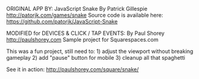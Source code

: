 ORIGINAL APP BY:
JavaScript Snake
By Patrick Gillespie
http://patorjk.com/games/snake
Source code is available here: https://github.com/patorjk/JavaScript-Snake


MODIFIED for DEVICES & CLICK / TAP EVENTS:
By Paul Shorey
http://paulshorey.com
Sample project for Squarespaces.com


This was a fun project, still need to:
	1) adjust the viewport without breaking gameplay
	2) add "pause" button for mobile
	3) cleanup all that spaghetti


See it in action:
http://paulshorey.com/square/snake/